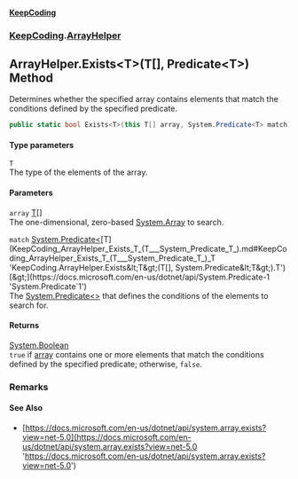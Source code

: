 #### [KeepCoding](index.md 'index')
### [KeepCoding](KeepCoding.md 'KeepCoding').[ArrayHelper](KeepCoding_ArrayHelper.md 'KeepCoding.ArrayHelper')
## ArrayHelper.Exists&lt;T&gt;(T[], Predicate&lt;T&gt;) Method
Determines whether the specified array contains elements that match the conditions defined by the specified predicate.  
```csharp
public static bool Exists<T>(this T[] array, System.Predicate<T> match);
```
#### Type parameters
<a name='KeepCoding_ArrayHelper_Exists_T_(T___System_Predicate_T_)_T'></a>
`T`  
The type of the elements of the array.
  
#### Parameters
<a name='KeepCoding_ArrayHelper_Exists_T_(T___System_Predicate_T_)_array'></a>
`array` [T](KeepCoding_ArrayHelper_Exists_T_(T___System_Predicate_T_).md#KeepCoding_ArrayHelper_Exists_T_(T___System_Predicate_T_)_T 'KeepCoding.ArrayHelper.Exists&lt;T&gt;(T[], System.Predicate&lt;T&gt;).T')[[]](https://docs.microsoft.com/en-us/dotnet/api/System.Array 'System.Array')  
The one-dimensional, zero-based [System.Array](https://docs.microsoft.com/en-us/dotnet/api/System.Array 'System.Array') to search.
  
<a name='KeepCoding_ArrayHelper_Exists_T_(T___System_Predicate_T_)_match'></a>
`match` [System.Predicate&lt;](https://docs.microsoft.com/en-us/dotnet/api/System.Predicate-1 'System.Predicate`1')[T](KeepCoding_ArrayHelper_Exists_T_(T___System_Predicate_T_).md#KeepCoding_ArrayHelper_Exists_T_(T___System_Predicate_T_)_T 'KeepCoding.ArrayHelper.Exists&lt;T&gt;(T[], System.Predicate&lt;T&gt;).T')[&gt;](https://docs.microsoft.com/en-us/dotnet/api/System.Predicate-1 'System.Predicate`1')  
The [System.Predicate&lt;&gt;](https://docs.microsoft.com/en-us/dotnet/api/System.Predicate-1 'System.Predicate`1') that defines the conditions of the elements to search for.
  
#### Returns
[System.Boolean](https://docs.microsoft.com/en-us/dotnet/api/System.Boolean 'System.Boolean')  
`true` if [array](KeepCoding_ArrayHelper_Exists_T_(T___System_Predicate_T_).md#KeepCoding_ArrayHelper_Exists_T_(T___System_Predicate_T_)_array 'KeepCoding.ArrayHelper.Exists&lt;T&gt;(T[], System.Predicate&lt;T&gt;).array') contains one or more elements that match the conditions defined by the specified predicate; otherwise, `false`.
### Remarks
#### See Also
- [https://docs.microsoft.com/en-us/dotnet/api/system.array.exists?view=net-5.0](https://docs.microsoft.com/en-us/dotnet/api/system.array.exists?view=net-5.0 'https://docs.microsoft.com/en-us/dotnet/api/system.array.exists?view=net-5.0')
